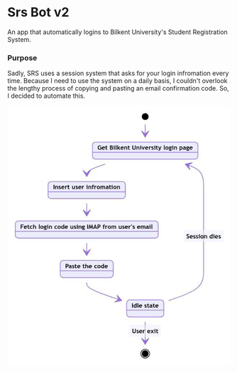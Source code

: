 # Srs Bot v2

An app that automatically logins to Bilkent University's Student Registration System.

### Purpose

Sadly, SRS uses a session system that asks for your login infromation every time. Because I need to use the system on a daily basis, I couldn't overlook the lengthy process of copying and pasting an email confirmation code. So, I decided to automate this.

![State Diagram](public/StateDiagram.jpg)
